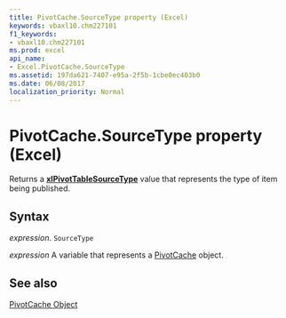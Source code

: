 ```yaml
---
title: PivotCache.SourceType property (Excel)
keywords: vbaxl10.chm227101
f1_keywords:
- vbaxl10.chm227101
ms.prod: excel
api_name:
- Excel.PivotCache.SourceType
ms.assetid: 197da621-7407-e95a-2f5b-1cbe0ec403b0
ms.date: 06/08/2017
localization_priority: Normal
---
```



# PivotCache.SourceType property (Excel)

Returns a  **[xlPivotTableSourceType](Excel.XlPivotTableSourceType.md)** value that represents the type of item being published.


## Syntax

_expression_. `SourceType`

_expression_ A variable that represents a [PivotCache](Excel.PivotCache.md) object.


## See also


[PivotCache Object](Excel.PivotCache.md)

